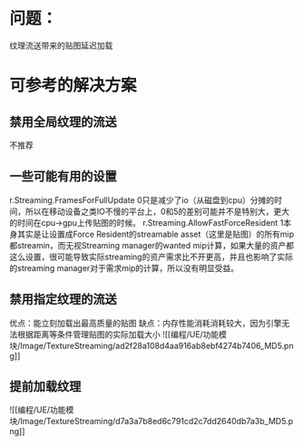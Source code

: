 # 问题：
纹理流送带来的贴图延迟加载
# 可参考的解决方案
## 禁用全局纹理的流送
不推荐
## 一些可能有用的设置
r.Streaming.FramesForFullUpdate 0只是减少了io（从磁盘到cpu）分摊的时间，所以在移动设备之类IO不慢的平台上，0和5的差别可能并不是特别大，更大的时间在cpu->gpu上传贴图的时候。
r.Streaming.AllowFastForceResident 1本身其实是让设置成Force Resident的streamable asset（这里是贴图）的所有mip都streamin，而无视Streaming manager的wanted mip计算，如果大量的资产都这么设置，很可能导致实际streaming的资产需求比不开更高，并且也影响了实际的streaming manager对于需求mip的计算，所以没有明显受益。
## 禁用指定纹理的流送
优点：能立刻加载出最高质量的贴图
缺点：内存性能消耗消耗较大，因为引擎无法根据距离等条件管理贴图的实际加载大小
![[编程/UE/功能模块/Image/TextureStreaming/ad2f28a108d4aa916ab8ebf4274b7406_MD5.png]]
## 提前加载纹理
![[编程/UE/功能模块/Image/TextureStreaming/d7a3a7b8ed6c791cd2c7dd2640db7a3b_MD5.png]]
